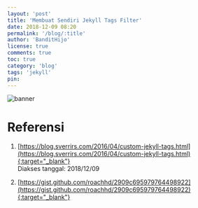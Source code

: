 ```yaml
---
layout: 'post'
title: 'Membuat Sendiri Jekyll Tags Filter'
date: 2018-12-09 08:20
permalink: '/blog/:title'
author: 'BanditHijo'
license: true
comments: true
toc: true
category: 'blog'
tags: 'jekyll'
pin:
---
```


<!-- BANNER OF THE POST -->
<img class="post-body-img" src="#" alt="banner">


# Referensi

1. [https://blog.sverrirs.com/2016/04/custom-jekyll-tags.html](https://blog.sverrirs.com/2016/04/custom-jekyll-tags.html){:target="_blank"}
<br>Diakses tanggal: 2018/12/09

2. [https://gist.github.com/roachhd/2909c695979764498922](https://gist.github.com/roachhd/2909c695979764498922){:target="_blank"}

